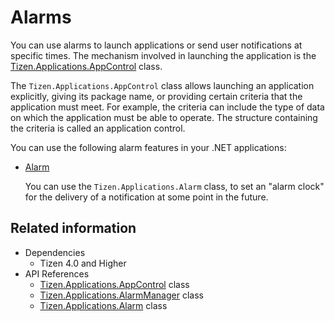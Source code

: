 # Alarms

You can use alarms to launch applications or send user notifications at specific times. The mechanism involved in launching the application is the [Tizen.Applications.AppControl](/application/dotnet/api/TizenFX/latest/api/Tizen.Applications.AppControl.html) class.

The `Tizen.Applications.AppControl` class allows launching an application explicitly, giving its package name, or providing certain criteria that the application must meet. For example, the criteria can include the type of data on which the application must be able to operate. The structure containing the criteria is called an application control.

You can use the following alarm features in your .NET applications:

-   [Alarm](alarms.md)

    You can use the `Tizen.Applications.Alarm` class, to set an "alarm clock" for the delivery of a notification at some point in the future.

## Related information
- Dependencies
  - Tizen 4.0 and Higher
- API References
  - [Tizen.Applications.AppControl](/application/dotnet/api/TizenFX/latest/api/Tizen.Applications.AppControl) class
  - [Tizen.Applications.AlarmManager](/application/dotnet/api/TizenFX/latest/api/Tizen.Applications.AlarmManager) class
  - [Tizen.Applications.Alarm](/application/dotnet/api/TizenFX/latest/api/Tizen.Applications.Alarm) class
  

